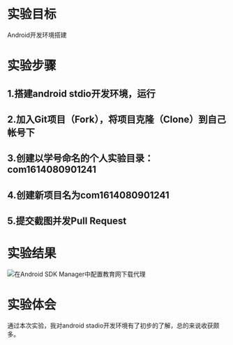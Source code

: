 # 实验目标
 Android开发环境搭建
 # 实验步骤
 ## 1.搭建android stdio开发环境，运行
 ## 2.加入Git项目（Fork），将项目克隆（Clone）到自己帐号下
 ## 3.创建以学号命名的个人实验目录：com1614080901241
 ## 4.创建新项目名为com1614080901241
 ## 5.提交截图并发Pull Request
 # 实验结果
 ![在Android SDK Manager中配置教育网下载代理](https://github.com/GaWa-Huang/android-labs-2018/blob/master/Com1614080901241/Studio123.png "配置教育网下载代理")
 # 实验体会
通过本次实验，我对android stadio开发环境有了初步的了解，总的来说收获颇多。
